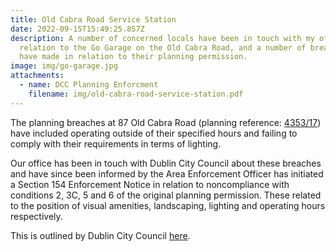 ```yaml
---
title: Old Cabra Road Service Station
date: 2022-09-15T15:49:25.857Z
description: A number of concerned locals have been in touch with my office in
  relation to the Go Garage on the Old Cabra Road, and a number of breaches they
  have made in relation to their planning permission.
image: img/go-garage.jpg
attachments:
  - name: DCC Planning Enforcment
    filename: img/old-cabra-road-service-station.pdf
---
```

The planning breaches at 87 Old Cabra Road (planning reference: [4353/17](https://www.pleanala.ie/anbordpleanala/media/abp/cases/orders/300/d300958.pdf)) have included operating outside of their specified hours and failing to comply with their requirements in terms of lighting.



Our office has been in touch with Dublin City Council about these breaches and have since been informed by the Area Enforcement Officer has initiated a Section 154 Enforcement Notice in relation to noncompliance with conditions 2, 3C, 5 and 6 of the original planning permission. These related to the position of visual amenities, landscaping, lighting and operating hours respectively.



This is outlined by Dublin City Council [here](https://neasahourigan.com/img/old-cabra-road-service-station.pdf).